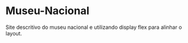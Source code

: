 # Museu-Nacional
Site descritivo do museu nacional e utilizando display flex para alinhar o layout.
